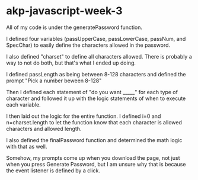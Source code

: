 # akp-javascript-week-3
All of my code is under the generatePassword function.

I defined four variables (passUpperCase, passLowerCase, passNum, and SpecChar) to easily define the characters allowed in the password.

I also defined "charset" to define all characters allowed. There is probably a way to not do both, but that's what I ended up doing.

I defined passLength as being between 8-128 characters and defined the prompt "Pick a number beween 8-128"

Then I defined each statement of "do you want _____" for each type of character and followed it up with the logic statements of when to execute each variable.

I then laid out the logic for the entire function. I defined i=0 and n=charset.length to let the function know that each character is allowed characters and allowed length. 

I also defined the finalPassword function and determined the math logic with that as well.

Somehow, my prompts come up when you download the page, not just when you press Generate Password, but I am unsure why that is because the event listener is defined by a click.



